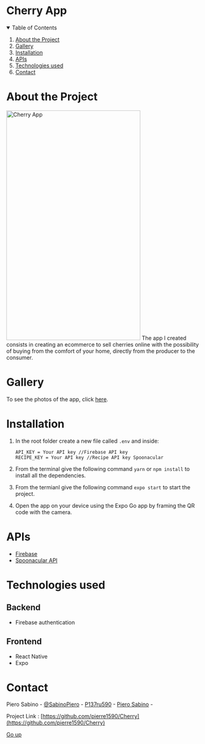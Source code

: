 # Cherry App
 
<!--- TABLE OF CONTENTS -->
<details open='open'>
    <summary>Table of Contents</summary>
    <ol>
        <li><a href="#about-the-project">About the Project</a></li>
        <li>
        <a href="#gallery">Gallery</a>
        </li>
        <li><a href=#installation>Installation</a></li>
        <li><a href=#apis>APIs</a></li>
        <li><a href="#technologies-used">Technologies used</a></li>
        <li><a href="#contact">Contact</a></li>
    </ol>
</details>



# About the Project
<img src="https://i.ibb.co/dMgdT2t/IMG-0193.jpg" alt="Cherry App" width="350" height="600">
The app I created consists in creating an ecommerce to sell cherries online with the possibility of buying from the comfort of your home, directly from the producer to the consumer.

#  Gallery
To see the photos of the app, click [here](Gallery.md).

# Installation
1) In the root folder create a new file called `.env` and inside:

    ``` 
    API_KEY = Your API key //Firebase API key
    RECIPE_KEY = Your API key //Recipe API key Spoonacular
    ```
2) From the terminal give the following command `yarn` or `npm install` to install all the dependencies.
3) From the termianl give the following command `expo start` to start the project.
4) Open the app on your device using the Expo Go app by framing the QR code with the camera.


# APIs
- [Firebase](https://firebase.google.com/)
- [Spoonacular API](https://spoonacular.com/food-api/docs)

# Technologies used
## Backend
- Firebase authentication

## Frontend
- React Native
- Expo

# Contact
Piero Sabino - [@SabinoPiero](https://twitter.com/SabinoPiero) - [P137ru590](https://www.instagram.com/p137ru590/?hl=it) - [Piero Sabino](https://www.linkedin.com/in/pierosabino/) -

Project Link : [https://github.com/pierre1590/Cherry](https://github.com/pierre1590/Cherry)

[Go up](#top)

